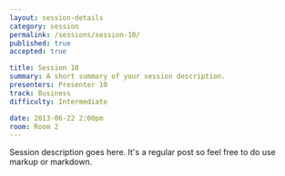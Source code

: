 ```yaml
---
layout: session-details
category: session
permalink: /sessions/session-10/
published: true
accepted: true

title: Session 10
summary: A short summary of your session description.
presenters: Presenter 10
track: Business
difficulty: Intermediate

date: 2013-06-22 2:00pm
room: Room 2
---
```


Session description goes here. It's a regular post so feel free to do use markup or markdown.
